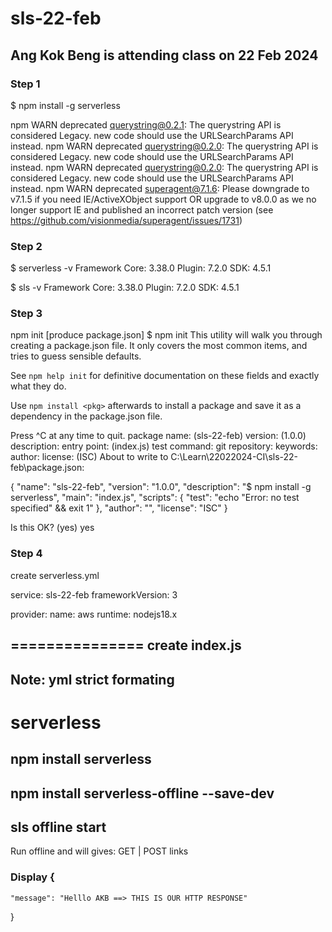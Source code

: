 # sls-22-feb
## Ang Kok Beng is attending class on 22 Feb 2024
### Step 1
$ npm install -g serverless

npm WARN deprecated querystring@0.2.1: The querystring API is considered Legacy. new code should use the URLSearchParams API instead.
npm WARN deprecated querystring@0.2.0: The querystring API is considered Legacy. new code should use the URLSearchParams API instead.
npm WARN deprecated querystring@0.2.0: The querystring API is considered Legacy. new code should use the URLSearchParams API instead.
npm WARN deprecated superagent@7.1.6: Please downgrade to v7.1.5 if you need IE/ActiveXObject support OR upgrade to v8.0.0 as we no longer support IE and published an incorrect patch version (see https://github.com/visionmedia/superagent/issues/1731)

### Step 2
$ serverless -v
Framework Core: 3.38.0
Plugin: 7.2.0
SDK: 4.5.1

$ sls -v
Framework Core: 3.38.0
Plugin: 7.2.0
SDK: 4.5.1

### Step 3
npm init  [produce package.json]
$ npm init
This utility will walk you through creating a package.json file.
It only covers the most common items, and tries to guess sensible defaults.

See `npm help init` for definitive documentation on these fields
and exactly what they do.

Use `npm install <pkg>` afterwards to install a package and
save it as a dependency in the package.json file.

Press ^C at any time to quit.
package name: (sls-22-feb)
version: (1.0.0)
description:
entry point: (index.js)
test command:
git repository:
keywords:
author:
license: (ISC)
About to write to C:\Learn\22022024-CI\sls-22-feb\package.json:

{
  "name": "sls-22-feb",
  "version": "1.0.0",
  "description": "$ npm install -g serverless",
  "main": "index.js",
  "scripts": {
    "test": "echo \"Error: no test specified\" && exit 1"
  },
  "author": "",
  "license": "ISC"
}


Is this OK? (yes) yes



### Step 4
create serverless.yml

service: sls-22-feb
frameworkVersion: 3

provider:
  name: aws
  runtime: nodejs18.x

===============
create index.js
---------
Note: yml strict formating 
---------



# serverless

## npm install serverless

## npm install serverless-offline --save-dev


## sls offline start
Run offline and will gives: GET  | POST links

### Display {
    "message": "Helllo AKB ==> THIS IS OUR HTTP RESPONSE"
} 
